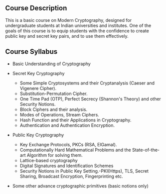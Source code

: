 ## Course Description

This is a basic course on Modern Cryptography, designed for undergraduate students at Indian universities and institutes. One of the goals of this course is to equip students with the confidence to create public key and secret key pairs, and to use them effectively.

## Course Syllabus

- Basic Understanding of Cryptography 

- Secret Key Cryptography
	- Some Simple Cryptosystems and their Cryptanalysis (Caeser and Vigenere Cipher).
	- Substitution-Permutation Cipher.
	- One Time Pad (OTP), Perfect Secrecy (Shannon's Theory) and other Security Notions.
	- Block Ciphers and their analysis.
	- Modes of Operations, Stream Ciphers.
	- Hash Function and their Applications in Cryptography.
	- Authentication and Authentication Encryption.


- Public Key Cryptography
	- Key Exchange Protocols, PKCs (RSA, ElGamal).
	- Computationally Hard Mathematical Problems and the State-of-the-art Algorithm for solving them.
	- Lattice-based cryptography
	- Digital Signatures and ldentification Schemes
	- Security Notions in Public Key Setting.-PKI(Https), TLS, Secret Sharing, Broadcast Encryption, Fingerprinting etc.
- Some other advance cryptographic primitives (basic notions only)

